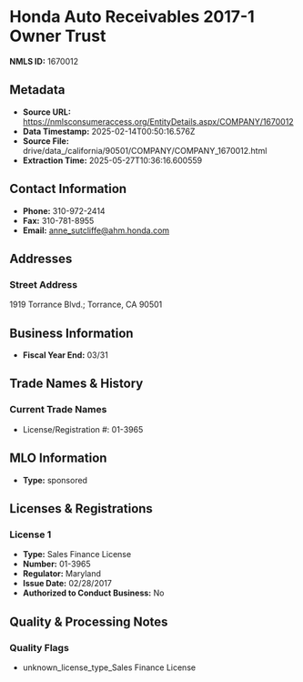 # Honda Auto Receivables 2017-1 Owner Trust

**NMLS ID:** 1670012

## Metadata
- **Source URL:** https://nmlsconsumeraccess.org/EntityDetails.aspx/COMPANY/1670012
- **Data Timestamp:** 2025-02-14T00:50:16.576Z
- **Source File:** drive/data_/california/90501/COMPANY/COMPANY_1670012.html
- **Extraction Time:** 2025-05-27T10:36:16.600559

## Contact Information
- **Phone:** 310-972-2414
- **Fax:** 310-781-8955
- **Email:** anne_sutcliffe@ahm.honda.com

## Addresses
### Street Address
1919 Torrance Blvd.; Torrance, CA 90501

## Business Information
- **Fiscal Year End:** 03/31

## Trade Names & History
### Current Trade Names
- License/Registration #: 01-3965

## MLO Information
- **Type:** sponsored

## Licenses & Registrations

### License 1
- **Type:** Sales Finance License
- **Number:** 01-3965
- **Regulator:** Maryland
- **Issue Date:** 02/28/2017
- **Authorized to Conduct Business:** No

## Quality & Processing Notes
### Quality Flags
- unknown_license_type_Sales Finance License
